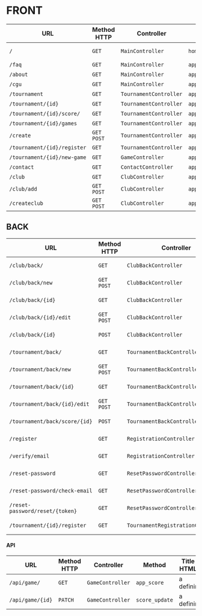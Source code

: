 # FRONT
| URL | Method HTTP | Controller       | Method | Title HTML           | Comments    |
| --- | ------------ | ---------------- | ------- | -------------------- | -------------- |
| `/` | `GET`        | `MainController` | `home`  | Welcome to O'Foot| Home Page |
| `/faq` | `GET`        | `MainController` | `app_main_faq`  | a definir| a definir |
| `/about` | `GET`        | `MainController` | `app_main_about`  | a definir| a definir |
| `/cgu` | `GET`        | `MainController` | `app_main_cgu`  | a definir| a definir |
| `/tournament` | `GET`        | `TournamentController` | `app_tournament_browse`  | a definir| a definir |
| `/tournament/{id}` | `GET`        | `TournamentController` | `app_tournament_read`  | a definir| a definir |
| `/tournament/{id}/score/` | `GET`        | `TournamentController` | `app_tournament_score`  | a definir| a definir |
| `/tournament/{id}/games` | `GET`        | `TournamentController` | `app_tournament_games`  | a definir| a definir |
| `/create` | `GET`   `POST`     | `TournamentController` | `app_create_tournament`  | a definir| a definir |
| `/tournament/{id}/register` | `GET`      | `TournamentController` | `app_tournament_register`  | a definir| a definir |
| `/tournament/{id}/new-game` | `GET`      | `GameController` | `app_game_new`  | a definir| a definir |
| `/contact` | `GET`      | `ContactController` | `app_contact`  | a definir| a definir |
| `/club` | `GET`        | `ClubController` | `app_club_read`  | a definir| a definir |
| `/club/add` | `GET`  `POST`      | `ClubController` | `app_club_add`  | a definir| a definir |
| `/createclub` | `GET`  `POST`      | `ClubController` | `app_club_create_club`  | a definir| a definir |

## BACK
| URL | Method HTTP | Controller       | Method | Title HTML           | Comments    |
| --- | ------------ | ---------------- | ------- | -------------------- | -------------- |
| `/club/back/` | `GET`        | `ClubBackController` | `app_club_back_index`  | a definir | a definir |
| `/club/back/new` | `GET`  `POST`       | `ClubBackController` | `app_club_back_new`  | a definir | a definir |
| `/club/back/{id}` | `GET`        | `ClubBackController` | `app_club_back_show`  | a definir | a definir |
| `/club/back/{id}/edit` | `GET`  `POST`       | `ClubBackController` | `app_club_back_edit`  | a definir | a definir |
| `/club/back/{id}` | `POST`        | `ClubBackController` | `app_club_back_delete`  | a definir | a definir |
| `/tournament/back/` | `GET`        | `TournamentBackController` | `app_tournament_back_index`  | a definir | a definir |
| `/tournament/back/new` | `GET`  `POST`       | `TournamentBackController` | `app_tournament_back_new`  | a definir | a definir |
| `/tournament/back/{id}` | `GET`        | `TournamentBackController` | `app_tournament_back_show`  | a definir | a definir |
| `/tournament/back/{id}/edit` | `GET`  `POST`       | `TournamentBackController` | `app_tournament_back_edit`  | a definir | a definir |
| `/tournament/back/score/{id}` | `POST`        | `TournamentBackController` | `app_tournament_back_delete`  | a definir | a definir |
| `/register` | `GET`        | `RegistrationController` | `app_register`  | a definir | a definir |
| `/verify/email` | `GET`        | `RegistrationController` | `app_verify_email`  | a definir | a definir |
| `/reset-password` | `GET`        | `ResetPasswordController` | `app_forgot_password_request`  | a definir | a definir |
| `/reset-password/check-email` | `GET`        | `ResetPasswordController` | `app_check_email`  | a definir | a definir |
| `/reset-password/reset/{token}` | `GET`        | `ResetPasswordController` | `app_reset_password`  | a definir | a definir |
| `/tournament/{id}/register` | `GET`        | `TournamentRegistrationController` | `app_tournament_register_process`  | a definir | a definir |

#### API
| URL | Method HTTP | Controller       | Method | Title HTML           | Comments    |
| --- | ------------ | ---------------- | ------- | -------------------- | -------------- |
| `/api/game/` | `GET`        | `GameController` | `app_score`  | a definir | a definir |
| `/api/game/{id}` | `PATCH`        | `GameController` | `score_update`  | a definir | a definir |

